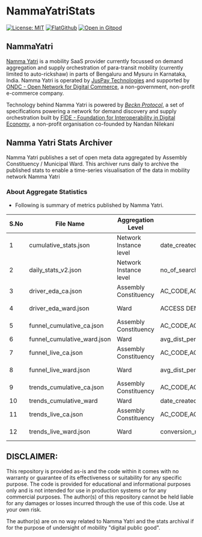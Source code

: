 # NammaYatriStats

[![License: MIT](https://img.shields.io/badge/License-MIT-yellow.svg)](https://opensource.org/licenses/MIT)
[![FlatGithub](https://img.shields.io/badge/FlatGithub-View%20Data-green?style=flat-square&logo=github)](https://flatgithub.com/srikanthlogic/NammaYatriStats)
[![Open in Gitpod](https://img.shields.io/badge/Open%20in-Gitpod-blue?logo=gitpod)](https://gitpod.io/#https://github.com/srikanthlogic/NammaYatriStats)

## NammaYatri

[Namma Yatri](https://www.nammayatri.in/) is a mobility SaaS provider currently focussed on demand aggregation and supply orchestration of para-transit mobility (currently limited to auto-rickshaw) in parts of Bengaluru and Mysuru in Karnataka, India. Namma Yatri is operated by [JusPay Technologies](https://juspay.in/) and supported by [ONDC - Open Network for Digital Commerce](https://www.ondc.org/), a non-government, non-profit e-commerce company. 


Technology behind Namma Yatri is powered by *[Beckn Protocol](https://becknprotocol.io/)*, a set of specifications powering a network for demand discovery and supply orchestration built by [FIDE - Foundation for Interoperability in Digital Economy](https://fide.org/), a non-profit organisation co-founded by Nandan Nilekani

## Namma Yatri Stats Archiver

Namma Yatri publishes a set of open meta data aggregated by Assembly Constituency / Municipal Ward. This archiver runs daily to archive the published stats to enable a time-series visualisation of the data in mobility network Namma Yatri

### About Aggregate Statistics

* Following is summary of metrics published by Namma Yatri.

| S.No | File Name  | Aggregation Level | Attributes  | Update Frequency |
|------|-----------------------------|------------------------|---------------------------------------------------------------------------------|------------------|
| 1    | cumulative_stats.json       | Network Instance level | date_created,drivers_registered,no_of_completed_rides,no_of_ongoing_rides,no_of_search_request,riders_registered,total_earning  | Daily            |
| 2    | daily_stats_v2.json         | Network Instance level | no_of_search_request, no_of_completed_rides, total_earning                | Hourly           |
| 3    | driver_eda_ca.json          | Assembly Constituency  | AC_CODE,AC_NAME,active,total_active_drivers,total_active_drivers_notonride,total_drivers_on_ride| |
| 4    | driver_eda_ward.json        | Ward  | ACCESS DENIED          | ACCESS DENIED    |
| 5    | funnel_cumulative_ca.json   | Assembly Constituency  | AC_CODE,AC_NAME,avg_dist_per_trip,avg_fare,booking_cancellation_ratio,bookings_generated,cancelled_trips,completed_trips,conversation_rate,driver_earning,quote_acceptance_ratio,search_for_estimates,search_for_quotes,search_to_estimate_ratio,search_which_got_estimates,search_which_got_quotes,total_distance      | |
| 6    | funnel_cumulative_ward.json | Ward  | avg_dist_per_trip,avg_fare,booking_cancellation_ratio,bookings_generated,cancelled_trips,completed_trips,conversation_rate,driver_earning,quote_acceptance_ratio,search_for_estimates,search_for_quotes,search_to_estimate_ratio,search_which_got_estimates,search_which_got_quotes,total_distance,ward_name,ward_number| |
| 7    | funnel_live_ca.json         | Assembly Constituency  | AC_CODE,AC_NAME,avg_dist_per_trip,avg_fare,booking_cancellation_ratio,bookings_generated,cancelled_trips,completed_trips,conversation_rate,driver_earning,ongoing_trips,quote_acceptance_ratio,search_for_estimates,search_for_quotes,search_to_estimate_ratio,search_which_got_estimates,search_which_got_quotes,total_distance       | LIVE / Daily     |
| 8    | funnel_live_ward.json       | Ward  | avg_dist_per_trip,avg_fare,booking_cancellation_ratio,bookings_generated,cancelled_trips,completed_trips,conversation_rate,driver_earning,ongoing_trips,quote_acceptance_ratio,search_for_estimates,search_for_quotes,search_to_estimate_ratio,search_which_got_estimates,search_which_got_quotes,total_distance,ward_name,ward_number | LIVE / Daily     |
| 9    | trends_cumulative_ca.json   | Assembly Constituency  | AC_CODE,AC_NAME,date_created,no_of_search_request| |
| 10   | trends_cumulative_ward      | Ward  | date_created,no_of_search_request,ward_name,ward_number           | |
| 11   | trends_live_ca.json         | Assembly Constituency  | AC_CODE,AC_NAME,conversion_rate,date_created,hour_created,no_of_completed_rides,no_of_ride_booking,no_of_search_request,total_earnings       | LIVE / Daily     |
| 12   | trends_live_ward.json       | Ward  | conversion_rate,date_created,hour_created,no_of_completed_rides,no_of_ride_booking,no_of_search_request,total_earnings,ward_name,ward_number | LIVE / Daily     |

## DISCLAIMER:
This repository is provided as-is and the code within it comes with no warranty or guarantee of its effectiveness or suitability for any specific purpose. The code is provided for educational and informational purposes only and is not intended for use in production systems or for any commercial purposes. The author(s) of this repository cannot be held liable for any damages or losses incurred through the use of this code. Use at your own risk.

The author(s) are on no way related to Namma Yatri and the stats archival if for the purpose of undersight of mobility "digital public good".




